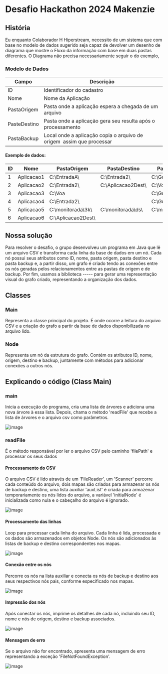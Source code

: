 # Desafio Hackathon 2024 Makenzie
## História
Eu enquanto Colaborador H Hiperstream, necessito de um sistema que com base no modelo de dados sugerido seja capaz de devolver um desenho de diagrama que mostre o Fluxo da informação com base em duas pastas diferentes. 
O Diagrama não precisa necessariamente seguir o do exemplo, 
### Modelo de Dados

| Campo | Descrição |
| --- | --- |
| ID | Identificador do cadastro |
| Nome | Nome da Aplicação |
| PastaOrigem | Pasta onde a aplicação espera a chegada de um arquivo |
| PasteDestino | Pasta onde a aplicação gera seu resulta após o processamento |
| PastaBackup | Local onde a aplicação copia o arquivo de origem  assim que processar |
#### Exemplo de dados:

| ID | Nome | PastaOrigem | PastaDestino | PastaBackup |
| --- | --- | --- | --- | --- |
| 1 | Aplicacao1 | C:\EntradaA\ | C:\Entrada2\ | C:\Guarda\ |
| 2 | Aplicacao2 | C:\Entrada2\ | C:\Aplicacao2Dest\ | C:\Voa |
| 3 | Aplicacao3 | C:\Voa |  | C:\Guarda\ |
| 4 | Aplicacao4 | C:\Entrada2\ |  | C:\Guarda\ |
| 5 | Aplicacao5 | C:\monitorada\3k\ | C:\monitorada\ds\ | C:\monitorada\Gd\ |
| 6 | Aplicacao6 | C:\Aplicacao2Dest\ |  |  |

## Nossa solução
Para resolver o desafio, o grupo desenvolveu um programa em Java que lê um arquivo CSV e transforma cada linha da base de dados em um nó. Cada nó possui seus atributos como ID, nome, pasta origem, pasta destino e pasta backup e, a partir disso, um grafo é criado tendo as conexões entre os nós geradas pelos relacionamentos entre as pastas de origem e de backup. Por fim, usamos a biblioteca ----- para gerar uma representação visual do grafo criado, representando a organização dos dados.

## Classes
### Main
Representa a classe principal do projeto. É onde ocorre a leitura do arquivo CSV e a criação do grafo a partir da base de dados disponibilizada no arquivo lido.
### Node
Representa um nó da estrutura do grafo. Contém os atributos ID, nome, origem, destino e backup, juntamente com métodos para adicionar conexões a outros nós.

## Explicando o código (Class Main)

### main
Inicia a execução do programa, cria uma lista de árvores e adiciona uma nova árvore à essa lista. Depois, chama o método 'readFile' que recebe a lista de árvores e o arquivo csv como parâmetros.

![image](https://github.com/jcampolim/hackaton-dream-team/assets/93957694/e54552fb-6d70-4bae-8fd2-0920872f0485)

### readFile
É o método responsável por ler o arquivo CSV pelo caminho 'filePath' e processar os seus dados

#### Processamento do CSV
O arquivo CSV é lido através de um 'FileReader', um 'Scanner' percorre cada conteúdo do arquivo, dois mapas são criados para armazenar os nós de backup e destino, uma lista auxiliar 'auxList' é criada para armazenar temporariamente os nós lidos do arquivo, a variável 'initialNode' é inicializada como nula e o cabeçalho do arquivo é ignorado.

![image](https://github.com/jcampolim/hackaton-dream-team/assets/93957694/cd607d2e-533e-408f-898d-d5ba3f44b221)

#### Processamento das linhas
Loop para processar cada linha do arquivo. Cada linha é lida, processada e os dados são armazenados em objetos Node.
Os nós são adicionados às listas de backup e destino correspondentes nos mapas.

![image](https://github.com/jcampolim/hackaton-dream-team/assets/93957694/92947d5c-7654-4a1d-9815-29670be37b28)

#### Conexão entre os nós
Percorre os nós na lista auxiliar e conecta os nós de backup e destino aos seus respectivos nós pais, conforme especificado nos mapas.

![image](https://github.com/jcampolim/hackaton-dream-team/assets/93957694/8e429a77-e46e-4a3e-a828-ebb36afc7f21)

#### Impressão dos nós
Após conectar os nós, imprime os detalhes de cada nó, incluindo seu ID, nome e nós de origem, destino e backup associados.

![image](https://github.com/jcampolim/hackaton-dream-team/assets/93957694/040be8c2-88f4-4ed7-b88e-55fecf241cf9)


#### Mensagem de erro
Se o arquivo não for encontrado, apresenta uma mensagem de erro representando a exceção 'FileNotFoundException'.

![image](https://github.com/jcampolim/hackaton-dream-team/assets/93957694/bb9867c5-60ea-416e-96fa-4f155242c565)



